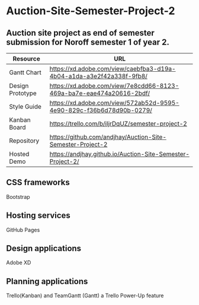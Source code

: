 # Auction-Site-Semester-Project-2
## Auction site project as end of semester submission for Noroff semester 1 of year 2.

| Resource |	URL |
| --- | --- |
| Gantt Chart | https://xd.adobe.com/view/caebfba3-d19a-4b04-a1da-a3e2f42a338f-9fb8/ |
| Design Prototype | https://xd.adobe.com/view/7e8cdd66-8123-469a-ba7e-eae474a20616-2bdf/ |	
| Style Guide	| https://xd.adobe.com/view/572ab52d-9595-4e90-829c-f36b6d78d90b-0279/ |
| Kanban Board | https://trello.com/b/iIjrDqUZ/semester-project-2 |	
| Repository | https://github.com/andjhay/Auction-Site-Semester-Project-2 |
| Hosted Demo	| https://andjhay.github.io/Auction-Site-Semester-Project-2/ |

## CSS frameworks
Bootstrap

## Hosting services
GitHub Pages

## Design applications
Adobe XD

## Planning applications
Trello(Kanban) and TeamGantt (Gantt) a Trello Power-Up feature
